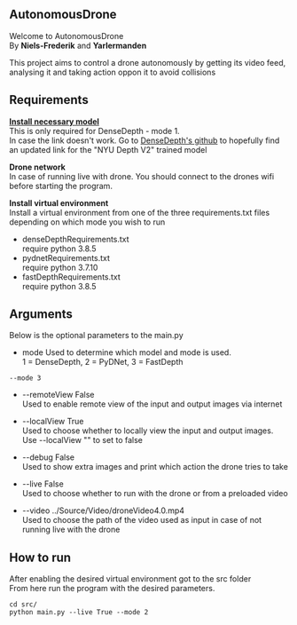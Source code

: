 ## AutonomousDrone
Welcome to AutonomousDrone <br/>
By **Niels-Frederik** and **Yarlermanden** <br/>

This project aims to control a drone autonomously by getting its video feed, analysing it and taking action oppon it to avoid collisions

## Requirements
**[Install necessary model](https://s3-eu-west-1.amazonaws.com/densedepth/nyu.h5)** <br/>
This is only required for DenseDepth - mode 1. <br/>
In case the link doesn't work. Go to [DenseDepth's github](https://github.com/ialhashim/DenseDepth) to hopefully find an updated link for the  "NYU Depth V2" trained model

**Drone network** <br/>
In case of running live with drone. You should connect to the drones wifi before starting the program.

**Install virtual environment** <br/>
Install a virtual environment from one of the three requirements.txt files depending on which mode you wish to run <br/>
* denseDepthRequirements.txt <br/>
require python 3.8.5
* pydnetRequirements.txt <br/>
require python 3.7.10
* fastDepthRequirements.txt <br/>
require python 3.8.5

## Arguments
Below is the optional parameters to the main.py

* mode
Used to determine which model and mode is used. <br/>
1 = DenseDepth, 2 = PyDNet, 3 = FastDepth
```
--mode 3 
```

* --remoteView False <br/>
Used to enable remote view of the input and output images via internet

* --localView True <br/>
Used to choose whether to locally view the input and output images. Use --localView "" to set to false

* --debug False <br/>
Used to show extra images and print which action the drone tries to take

* --live False <br/>
Used to choose whether to run with the drone or from a preloaded video

* --video ../Source/Video/droneVideo4.0.mp4 <br/>
Used to choose the path of the video used as input in case of not running live with the drone

## How to run
After enabling the desired virtual environment got to the src folder <br/>
From here run the program with the desired parameters.

```
cd src/
python main.py --live True --mode 2
```
